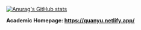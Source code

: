 [![Anurag's GitHub stats](https://github-readme-stats.vercel.app/api?username=quanyumath)](https://github.com/quanyumath/github-readme-stats)

**Academic Homepage: https://quanyu.netlify.app/**
